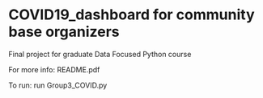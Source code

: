 # COVID19_dashboard for community base organizers
Final project for graduate Data Focused Python course 

For more info:
README.pdf

To run:
run Group3_COVID.py
